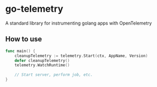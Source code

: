 # go-telemetry
A standard library for instrumenting golang apps with OpenTelemetry

## How to use

```go
func main() {
    cleanupTelemetry := telemetry.Start(ctx, AppName, Version)
    defer cleanupTelemetry()
    telemetry.WatchRuntime()
	
	// Start server, perform job, etc.
}
```
